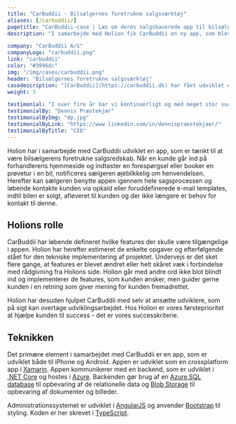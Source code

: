```yaml
---
title: "CarBuddii - Bilsælgernes foretrukne salgsværktøj"
aliases: [/carbuddii/]
pagetitle: "CarBuddii-case | Læs om deres salgsbaserede app til bilsælgere"
description: "I samarbejde med Holion fik CarBuddii en ny app, som blev bilsælgernes foretrukne redskab til styring af salgsprocessen."

company: "CarBuddii A/S"
companyLogo: "carbuddii.png"
link: "carbuddii"
color: "#3996dc"
img: "/img/cases/carbuddii.png"
header: "Bilsælgernes foretrukne salgsværktøj"
casedescription: "[CarBuddii](https://carbuddii.dk) har fået udviklet en app som den dag i dag er bilsælgernes fortrukne salgsredskab. Al kundekontakt håndteres via appen, så kunden opnår den bedst mulige service."
weight: 3

testimonial: "I over fire år har vi kontinuerligt og med meget stor succes brugt Holion til udvikling af vores system. Vi er rigtig glade for både den forretningsmæssige, strategiske og processorienterede input og sparring og samtidig den udviklingen af produktet, vi har fået ved samarbejdet."
testimonialBy: "Dennis Præstekjær"
testimonialByImg: "dp.jpg"
testimonialByLink: "https://www.linkedin.com/in/dennispraestekjaer/"
testimonialByTitle: "CIO"
---
```

 
Holion har i samarbejde med CarBuddii udviklet en app, som er tænkt til at være bilsælgerens foretrukne salgsredskab. Når en kunde går ind på forhandlerens hjemmeside og indtaster en forespørgsel eller booker en prøvetur i en bil, notificeres sælgeren øjeblikkelig om henvendelsen. Herefter kan sælgeren benytte appen igennem hele sagsprocessen og løbende kontakte kunden via opkald eller foruddefinerede e-mail templates, indtil bilen er solgt, afleveret til kunden og der ikke længere er behov for kontakt til denne.

Holions rolle
---

CarBuddii har løbende defineret hvilke features der skulle være tilgængelige i appen. Holion har herefter estimeret de enkelte opgaver og efterfølgende stået for den tekniske implementering af projektet. Undervejs er det sket flere gange, at features er blevet ændret eller helt skåret væk i forbindelse med rådgivning fra Holions side. Holion går med andre ord ikke blot blindt ind og implementerer de features, som kunden ønsker, men guider gerne kunden i en retning som giver mening for kunden fremadrettet.

Holion har desuden hjulpet CarBuddii med selv at ansætte udviklere, som på sigt kan overtage udviklingsarbejdet. Hos Holion er vores førsteprioritet at hjælpe kunden til success - det er vores successkriterie.

Teknikken
---

Det primære element i samarbejdet med CarBuddii er en app, som er udviklet både til iPhone og Android. Appen er udviklet som en crossplatform app i [Xamarin](https://visualstudio.microsoft.com/xamarin/). Appen kommunikerer med en backend, som er udviklet i [.NET Core](https://dotnet.github.io/) og hostes i [Azure](https://azure.com). Backenden gør brug af en [Azure SQL database](https://azure.microsoft.com/en-us/services/sql-database/) til opbevaring af de relationelle data og [Blob Storage](https://azure.microsoft.com/en-us/services/storage/blobs/) til opbevaring af dokumenter og billeder.

Administrationssystemet er udviklet i [AngularJS](https://angularjs.org) og anvender [Bootstrap](https://getbootstrap.com/) til styling. Koden er her skrevet i [TypeScript](https://www.typescriptlang.org/).
